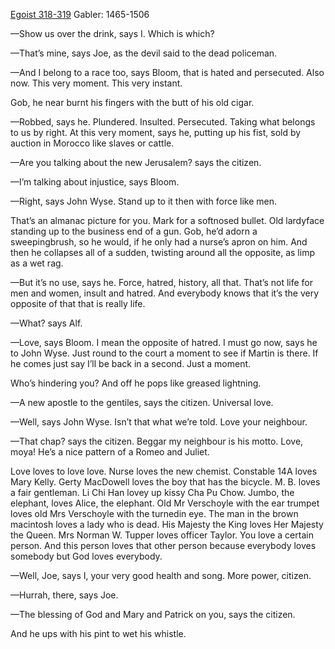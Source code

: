 [Egoist 318-319](https://archive.org/stream/ulysses00joyc_1?ref=ol#page/318/mode/2up) Gabler: 1465-1506

—Show us over the drink, says I. Which is which?

—That’s mine, says Joe, as the devil said to the dead policeman.

—And I belong to a race too, says Bloom, that is hated and persecuted. Also now. This very moment. This very instant.

Gob, he near burnt his fingers with the butt of his old cigar.

—Robbed, says he. Plundered. Insulted. Persecuted. Taking what belongs to us by right. At this very moment, says he, putting up his fist, sold by auction in Morocco like slaves or cattle.

—Are you talking about the new Jerusalem? says the citizen.

—I’m talking about injustice, says Bloom.

—Right, says John Wyse. Stand up to it then with force like men.

That’s an almanac picture for you. Mark for a softnosed bullet. Old lardyface standing up to the business end of a gun. Gob, he’d adorn a sweepingbrush, so he would, if he only had a nurse’s apron on him. And then he collapses all of a sudden, twisting around all the opposite, as limp as a wet rag.

—But it’s no use, says he. Force, hatred, history, all that. That’s not life for men and women, insult and hatred. And everybody knows that it’s the very opposite of that that is really life.

—What? says Alf.

—Love, says Bloom. I mean the opposite of hatred. I must go now, says he to John Wyse. Just round to the court a moment to see if Martin is there. If he comes just say I’ll be back in a second. Just a moment.

Who’s hindering you? And off he pops like greased lightning.

—A new apostle to the gentiles, says the citizen. Universal love.

—Well, says John Wyse. Isn’t that what we’re told. Love your neighbour.

—That chap? says the citizen. Beggar my neighbour is his motto. Love, moya! He’s a nice pattern of a Romeo and Juliet.

Love loves to love love. Nurse loves the new chemist. Constable 14A loves Mary Kelly. Gerty MacDowell loves the boy that has the bicycle. M. B. loves a fair gentleman. Li Chi Han lovey up kissy Cha Pu Chow. Jumbo, the elephant, loves Alice, the elephant. Old Mr Verschoyle with the ear trumpet loves old Mrs Verschoyle with the turnedin eye. The man in the brown macintosh loves a lady who is dead. His Majesty the King loves Her Majesty the Queen. Mrs Norman W. Tupper loves officer Taylor. You love a certain person. And this person loves that other person because everybody loves somebody but God loves everybody.

—Well, Joe, says I, your very good health and song. More power, citizen.

—Hurrah, there, says Joe.

—The blessing of God and Mary and Patrick on you, says the citizen.

And he ups with his pint to wet his whistle.

